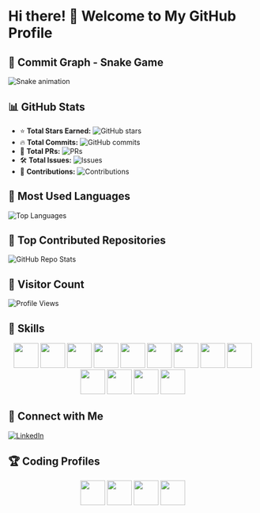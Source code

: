 # Hi there! 👋 Welcome to My GitHub Profile

## 🐍 Commit Graph - Snake Game
![Snake animation](https://github.com/Geeky-utkarsh/Geeky-utkarsh/blob/output/github-contribution-grid-snake.svg)

## 📊 GitHub Stats
- ⭐ **Total Stars Earned:** ![GitHub stars](https://img.shields.io/github/stars/Geeky-utkarsh?style=social)
- 🔥 **Total Commits:** ![GitHub commits](https://komarev.com/ghpvc/?username=Geeky-utkarsh&color=blue)
- 📌 **Total PRs:** ![PRs](https://img.shields.io/github/issues-pr/Geeky-utkarsh?style=flat)
- 🛠 **Total Issues:** ![Issues](https://img.shields.io/github/issues/Geeky-utkarsh?style=flat)
- 🎉 **Contributions:** ![Contributions](https://github-readme-streak-stats.herokuapp.com/?user=Geeky-utkarsh)

## 📌 Most Used Languages
![Top Languages](https://github-readme-stats.vercel.app/api/top-langs/?username=Geeky-utkarsh&layout=compact&theme=radical)

## 🚀 Top Contributed Repositories
![GitHub Repo Stats](https://github-readme-stats.vercel.app/api/pin/?username=Geeky-utkarsh&repo=top-repo-name)

## 👀 Visitor Count
![Profile Views](https://hits.seeyoufarm.com/api/count/incr/badge.svg?url=https://github.com/Geeky-utkarsh&title=Profile%20Views)

## 🚀 Skills
<p align="center">
  <img src="https://cdn.jsdelivr.net/gh/devicons/devicon/icons/cplusplus/cplusplus-original.svg" width="50" height="50"/>
  <img src="https://cdn.jsdelivr.net/gh/devicons/devicon/icons/python/python-original.svg" width="50" height="50"/>
  <img src="https://cdn.jsdelivr.net/gh/devicons/devicon/icons/javascript/javascript-original.svg" width="50" height="50"/>
  <img src="https://cdn.jsdelivr.net/gh/devicons/devicon/icons/typescript/typescript-original.svg" width="50" height="50"/>
  <img src="https://cdn.jsdelivr.net/gh/devicons/devicon/icons/react/react-original.svg" width="50" height="50"/>
  <img src="https://cdn.jsdelivr.net/gh/devicons/devicon/icons/nextjs/nextjs-original.svg" width="50" height="50"/>
  <img src="https://cdn.jsdelivr.net/gh/devicons/devicon/icons/nestjs/nestjs-plain.svg" width="50" height="50"/>
  <img src="https://cdn.jsdelivr.net/gh/devicons/devicon/icons/nodejs/nodejs-original.svg" width="50" height="50"/>
  <img src="https://cdn.jsdelivr.net/gh/devicons/devicon/icons/mongodb/mongodb-original.svg" width="50" height="50"/>
  <img src="https://cdn.jsdelivr.net/gh/devicons/devicon/icons/postman/postman-original.svg" width="50" height="50"/>
  <img src="https://cdn.jsdelivr.net/gh/devicons/devicon/icons/linux/linux-original.svg" width="50" height="50"/>
  <img src="https://cdn.jsdelivr.net/gh/devicons/devicon/icons/git/git-original.svg" width="50" height="50"/>
  <img src="https://cdn.jsdelivr.net/gh/devicons/devicon/icons/vscode/vscode-original.svg" width="50" height="50"/>
</p>

## 🔗 Connect with Me
[![LinkedIn](https://img.shields.io/badge/LinkedIn-Connect-blue?style=flat&logo=linkedin)](https://www.linkedin.com/in/utkarsh-pandey-527376245/)

## 🏆 Coding Profiles
<p align="center">
  <a href="https://leetcode.com/u/utkars_h/"><img src="https://upload.wikimedia.org/wikipedia/commons/1/19/LeetCode_logo_black.png" width="50" height="50"/></a>
  <a href="https://codeforces.com/profile/utkarshpandey519"><img src="https://cdn.codeforces.com/s/71125/images/codeforces-logo-with-telegram.png" width="50" height="50"/></a>
  <a href="https://www.codechef.com/users/dracol_coder"><img src="https://cdn.codechef.com/images/cc-logo.svg" width="50" height="50"/></a>
  <a href="https://www.geeksforgeeks.org/user/utkarshpandey519/"><img src="https://upload.wikimedia.org/wikipedia/commons/4/43/GeeksforGeeks.svg" width="50" height="50"/></a>
</p>
